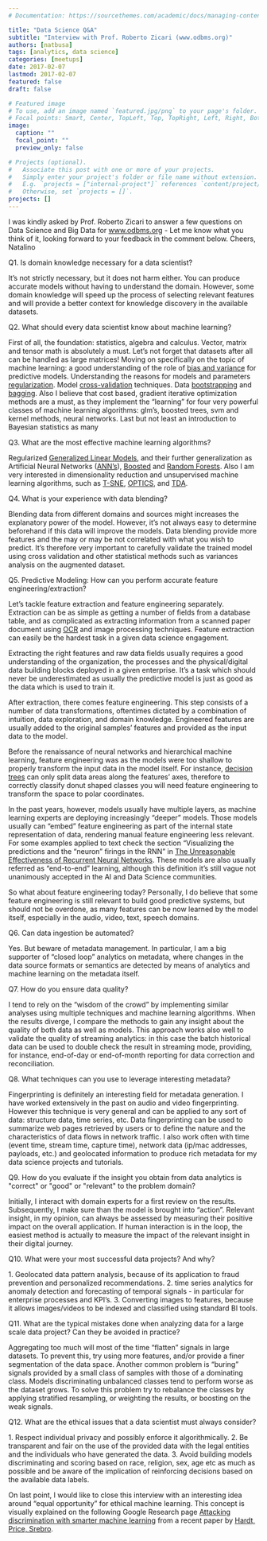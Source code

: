 ```yaml
---
# Documentation: https://sourcethemes.com/academic/docs/managing-content/

title: "Data Science Q&A"
subtitle: "Interview with Prof. Roberto Zicari (www.odbms.org)"
authors: [natbusa]
tags: [analytics, data science]
categories: [meetups]
date: 2017-02-07
lastmod: 2017-02-07
featured: false
draft: false

# Featured image
# To use, add an image named `featured.jpg/png` to your page's folder.
# Focal points: Smart, Center, TopLeft, Top, TopRight, Left, Right, BottomLeft, Bottom, BottomRight.
image:
  caption: ""
  focal_point: ""
  preview_only: false

# Projects (optional).
#   Associate this post with one or more of your projects.
#   Simply enter your project's folder or file name without extension.
#   E.g. `projects = ["internal-project"]` references `content/project/deep-learning/index.md`.
#   Otherwise, set `projects = []`.
projects: []
---
```




I was kindly asked by Prof. Roberto Zicari to answer a few questions on Data Science and Big Data for www.odbms.org - Let me know what you think of it, looking forward to your feedback in the comment below. Cheers, Natalino

Q1. Is domain knowledge necessary for a data scientist?



It’s not strictly necessary, but it does not harm either. You can produce accurate models without having to understand the domain. However, some domain knowledge will speed up the process of selecting relevant features and will provide a better context for knowledge discovery in the available datasets.



Q2. What should every data scientist know about machine learning?



First of all, the foundation: statistics, algebra and calculus. Vector, matrix and tensor math is absolutely a must. Let’s not forget that datasets after all can be handled as large matrices! Moving on specifically on the topic of machine learning: a good understanding of the role of [bias and variance](https://en.wikipedia.org/wiki/Bias%E2%80%93variance_tradeoff) for predictive models. Understanding the reasons for models and parameters [regularization](https://en.wikipedia.org/wiki/Regularization_(mathematics)). Model [cross-validation](https://en.wikipedia.org/wiki/Cross-validation_(statistics)) techniques. Data [bootstrapping](https://en.wikipedia.org/wiki/Bootstrapping_(statistics)) and [bagging](https://en.wikipedia.org/wiki/Bootstrap_aggregating). Also I believe that cost based, gradient iterative optimization methods are a must, as they implement the “learning” for four very powerful classes of machine learning algorithms: glm’s, boosted trees, svm and kernel methods, neural networks. Last but not least an introduction to Bayesian statistics as many



Q3. What are the most effective machine learning algorithms?



Regularized [Generalized Linear Models](https://en.wikipedia.org/wiki/Generalized_linear_model), and their further generalization as Artificial Neural Networks ([ANN’s](https://en.wikipedia.org/wiki/Artificial_neural_network)), [Boosted](https://en.wikipedia.org/wiki/Gradient_boosting) and [Random Forests](https://en.wikipedia.org/wiki/Random_forest). Also I am very interested in dimensionality reduction and unsupervised machine learning algorithms, such as [T-SNE](https://en.wikipedia.org/wiki/T-distributed_stochastic_neighbor_embedding), [OPTICS](https://en.wikipedia.org/wiki/OPTICS_algorithm), and [TDA](https://en.wikipedia.org/wiki/Topological_data_analysis).



Q4. What is your experience with data blending?



Blending data from different domains and sources might increases the explanatory power of the model. However, it’s not always easy to determine beforehand if this data will improve the models. Data blending provide more features and the may or may be not correlated with what you wish to predict. It’s therefore very important to carefully validate the trained model using cross validation and other statistical methods such as variances analysis on the augmented dataset.



Q5. Predictive Modeling: How can you perform accurate feature engineering/extraction?



Let’s tackle feature extraction and feature engineering separately. Extraction can be as simple as getting a number of fields from a database table, and as complicated as extracting information from a scanned paper document using [OCR](https://en.wikipedia.org/wiki/Optical_character_recognition) and image processing techniques. Feature extraction can easily be the hardest task in a given data science engagement.

Extracting the right features and raw data fields usually requires a good understanding of the organization, the processes and the physical/digital data building blocks deployed in a given enterprise. It’s a task which should never be underestimated as usually the predictive model is just as good as the data which is used to train it.



After extraction, there comes feature engineering. This step consists of a number of data transformations, oftentimes dictated by a combination of intuition, data exploration, and domain knowledge. Engineered features are usually added to the original samples’ features and provided as the input data to the model.



Before the renaissance of neural networks and hierarchical machine learning, feature engineering was as the models were too shallow to properly transform the input data in the model itself. For instance, [decision trees](https://en.wikipedia.org/wiki/Decision_tree) can only split data areas along the features’ axes, therefore to correctly classify donut shaped classes you will need feature engineering to transform the space to polar coordinates.



In the past years, however, models usually have multiple layers, as machine learning experts are deploying increasingly “deeper” models. Those models usually can “embed” feature engineering as part of the internal state representation of data, rendering manual feature engineering less relevant. For some examples applied to text check the section “Visualizing the predictions and the “neuron” firings in the RNN” in [The Unreasonable Effectiveness of Recurrent Neural Networks](http://karpathy.github.io/2015/05/21/rnn-effectiveness/). These models are also usually referred as “end-to-end” learning, although this definition it’s still vague not unanimously accepted in the AI and Data Science communities.



So what about feature engineering today? Personally, I do believe that some feature engineering is still relevant to build good predictive systems, but should not be overdone, as many features can be now learned by the model itself, especially in the audio, video, text, speech domains.



Q6. Can data ingestion be automated?



Yes. But beware of metadata management. In particular, I am a big supporter of “closed loop” analytics on metadata, where changes in the data source formats or semantics are detected by means of analytics and machine learning on the metadata itself.



Q7. How do you ensure data quality?



I tend to rely on the “wisdom of the crowd” by implementing similar analyses using multiple techniques and machine learning algorithms. When the results diverge, I compare the methods to gain any insight about the quality of both data as well as models. This approach works also well to validate the quality of streaming analytics: in this case the batch historical data can be used to double check the result in streaming mode, providing, for instance, end-of-day or end-of-month reporting for data correction and reconciliation.



Q8. What techniques can you use to leverage interesting metadata?



Fingerprinting is definitely an interesting field for metadata generation. I have worked extensively in the past on audio and video fingerprinting. However this technique is very general and can be applied to any sort of data: structure data, time series, etc. Data fingerprinting can be used to summarize web pages retrieved by users or to define the nature and the characteristics of data flows in network traffic. I also work often with time (event time, stream time, capture time), network data (ip/mac addresses, payloads, etc.) and geolocated information to produce rich metadata for my data science projects and tutorials.



Q9. How do you evaluate if the insight you obtain from data analytics is "correct" or "good" or "relevant" to the problem domain?



Initially, I interact with domain experts for a first review on the results. Subsequently, I make sure than the model is brought into “action”. Relevant insight, in my opinion, can always be assessed by measuring their positive impact on the overall application. If human interaction is in the loop, the easiest method is actually to measure the impact of the relevant insight in their digital journey.



Q10. What were your most successful data projects? And why?



1\. Geolocated data pattern analysis, because of its application to fraud prevention and personalized recommendations. 2. time series analytics for anomaly detection and forecasting of temporal signals - in particular for enterprise processes and KPI’s. 3. Converting images to features, because it allows images/videos to be indexed and classified using standard BI tools.



Q11. What are the typical mistakes done when analyzing data for a large scale data project? Can they be avoided in practice?



Aggregating too much will most of the time “flatten” signals in large datasets. To prevent this, try using more features, and/or provide a finer segmentation of the data space. Another common problem is “buring” signals provided by a small class of samples with those of a dominating class. Models discriminating unbalanced classes tend to perform worse as the dataset grows. To solve this problem try to rebalance the classes by applying stratified resampling, or weighting the results, or boosting on the weak signals.



Q12. What are the ethical issues that a data scientist must always consider?



1\. Respect individual privacy and possibly enforce it algorithmically. 2. Be transparent and fair on the use of the provided data with the legal entities and the individuals who have generated the data. 3. Avoid building models discriminating and scoring based on race, religion, sex, age etc as much as possible and be aware of the implication of reinforcing decisions based on the available data labels.



On last point, I would like to close this interview with an interesting idea around “equal opportunity” for ethical machine learning. This concept is visually explained on the following Google Research page [Attacking discrimination with smarter machine learning](https://research.google.com/bigpicture/attacking-discrimination-in-ml/) from a recent paper by [Hardt, Price, Srebro](https://drive.google.com/file/d/0B-wQVEjH9yuhanpyQjUwQS1JOTQ/view).
